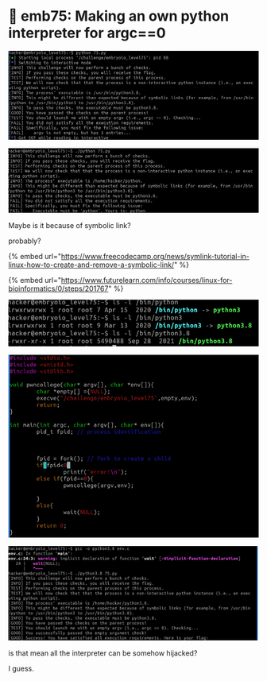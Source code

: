 # 🔴 emb75: Making an own python interpreter for argc==0

![I need to set empty argv](<../.gitbook/assets/image (49).png>)

![As before, do the compilation with the name 'python'. But this time it fails.](<../.gitbook/assets/image (63).png>)

Maybe is it because of symbolic link?

probably?

{% embed url="https://www.freecodecamp.org/news/symlink-tutorial-in-linux-how-to-create-and-remove-a-symbolic-link/" %}

{% embed url="https://www.futurelearn.com/info/courses/linux-for-bioinformatics/0/steps/201767" %}

![Then do the link surfing](<../.gitbook/assets/image (23).png>)

![Then with this source code](<../.gitbook/assets/image (180).png>)

![Run the python script.](<../.gitbook/assets/image (175).png>)

is that mean all the interpreter can be somehow hijacked?

I guess.
